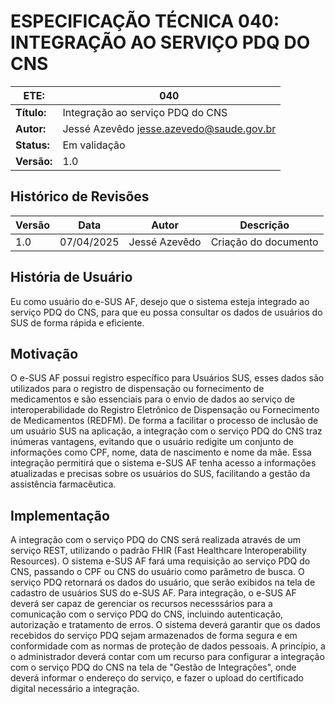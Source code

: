 # ESPECIFICAÇÃO TÉCNICA 040: INTEGRAÇÃO AO SERVIÇO PDQ DO CNS

| **ETE:**     | 040                                        |
|--------------|--------------------------------------------|
| **Título:**  | Integração ao serviço PDQ do CNS           |
| **Autor:**   | Jessé Azevêdo <jesse.azevedo@saude.gov.br> |
| **Status:**  | Em validação                               |
| **Versão:**  | 1.0                                        |

## Histórico de Revisões

| **Versão** | **Data**   | **Autor**     | **Descrição**        |
|------------|------------|---------------|----------------------|
| 1.0        | 07/04/2025 | Jessé Azevêdo | Criação do documento |

## História de Usuário

Eu como usuário do e-SUS AF, desejo que o sistema esteja integrado ao serviço PDQ do CNS, para que eu possa consultar os dados de usuários do SUS de forma rápida e eficiente.

## Motivação

O e-SUS AF possui registro específico para Usuários SUS, esses dados são utilizados para o registro de dispensação ou fornecimento de medicamentos e são essenciais para o envio de dados ao serviço de interoperabilidade do Registro Eletrônico de Dispensação ou Fornecimento de Medicamentos (REDFM).
De forma a facilitar o processo de inclusão de um usuário SUS na aplicação, a integração com o serviço PDQ do CNS traz inúmeras vantagens, evitando que o usuário redigite um conjunto de informações como CPF, nome, data de nascimento e nome da mãe. Essa integração permitirá que o sistema e-SUS AF tenha acesso a informações atualizadas e precisas sobre os usuários do SUS, facilitando a gestão da assistência farmacêutica.

## Implementação

A integração com o serviço PDQ do CNS será realizada através de um serviço REST, utilizando o padrão FHIR (Fast Healthcare Interoperability Resources). O sistema e-SUS AF fará uma requisição ao serviço PDQ do CNS, passando o CPF ou CNS do usuário como parâmetro de busca. O serviço PDQ retornará os dados do usuário, que serão exibidos na tela de cadastro de usuários SUS do e-SUS AF.
Para integração, o e-SUS AF deverá ser capaz de gerenciar os recursos necesssários para a comunicação com o serviço PDQ do CNS, incluindo autenticação, autorização e tratamento de erros. O sistema deverá garantir que os dados recebidos do serviço PDQ sejam armazenados de forma segura e em conformidade com as normas de proteção de dados pessoais.
A princípio, a o administrador deverá contar com um recurso para configurar a integração com o serviço PDQ do CNS na tela de "Gestão de Integrações", onde deverá informar o endereço do serviço, e fazer o upload do certificado digital necessário a integração.
